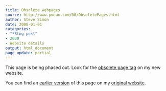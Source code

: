 ```yaml
---
title: Obsolete webpages
source: http://www.pmean.com/00/ObsoletePages.html
author: Steve Simon
date: 2000-01-01
categories:
- "*Blog post"
- 2000
- Website details
output: html_document
page_update: partial
---
```


This page is being phased out. Look for the [obsolete page tag][sim3] on my new website.

<!---More--->

You can find an [earlier version][sim1] of this page on my [original website][sim2].

[sim1]: http://www.pmean.com/00/ObsoletePages.html
[sim2]: http://www.pmean.com/original_site.html
[sim3]: http://new.pmean.com/tags/obsolete-page/
